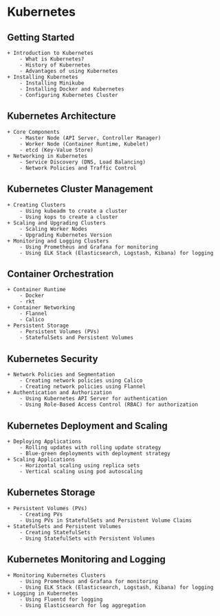 # Kubernetes

## Getting Started
	+ Introduction to Kubernetes
		- What is Kubernetes?
		- History of Kubernetes
		- Advantages of using Kubernetes
	+ Installing Kubernetes
		- Installing Minikube
		- Installing Docker and Kubernetes
		- Configuring Kubernetes Cluster
## Kubernetes Architecture
	+ Core Components
		- Master Node (API Server, Controller Manager)
		- Worker Node (Container Runtime, Kubelet)
		- etcd (Key-Value Store)
	+ Networking in Kubernetes
		- Service Discovery (DNS, Load Balancing)
		- Network Policies and Traffic Control
## Kubernetes Cluster Management
	+ Creating Clusters
		- Using kubeadm to create a cluster
		- Using kops to create a cluster
	+ Scaling and Upgrading Clusters
		- Scaling Worker Nodes
		- Upgrading Kubernetes Version
	+ Monitoring and Logging Clusters
		- Using Prometheus and Grafana for monitoring
		- Using ELK Stack (Elasticsearch, Logstash, Kibana) for logging
## Container Orchestration
	+ Container Runtime
		- Docker
		- rkt
	+ Container Networking
		- Flannel
		- Calico
	+ Persistent Storage
		- Persistent Volumes (PVs)
		- StatefulSets and Persistent Volumes
## Kubernetes Security
	+ Network Policies and Segmentation
		- Creating network policies using Calico
		- Creating network policies using Flannel
	+ Authentication and Authorization
		- Using Kubernetes API Server for authentication
		- Using Role-Based Access Control (RBAC) for authorization
## Kubernetes Deployment and Scaling
	+ Deploying Applications
		- Rolling updates with rolling update strategy
		- Blue-green deployments with deployment strategy
	+ Scaling Applications
		- Horizontal scaling using replica sets
		- Vertical scaling using pod autoscaling
## Kubernetes Storage
	+ Persistent Volumes (PVs)
		- Creating PVs
		- Using PVs in StatefulSets and Persistent Volume Claims
	+ StatefulSets and Persistent Volumes
		- Creating StatefulSets
		- Using StatefulSets with Persistent Volumes
## Kubernetes Monitoring and Logging
	+ Monitoring Kubernetes Clusters
		- Using Prometheus and Grafana for monitoring
		- Using ELK Stack (Elasticsearch, Logstash, Kibana) for logging
	+ Logging in Kubernetes
		- Using Fluentd for logging
		- Using Elasticsearch for log aggregation
